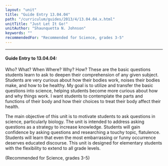 ```yaml
---
layout: "unit"
title: "Guide Entry 13.04.04"
path: "/curriculum/guides/2013/4/13.04.04.x.html"
unitTitle: "Just Let It Go!"
unitAuthor: "Shaunquetta N. Johnson"
keywords: ""
recommendedFor: "Recommended for Science, grades 3-5"
---
```

<body>
<hr/>
 <h4>
  Guide Entry to 13.04.04:
 </h4>
 <p>
  Who? What? When Where? Why? How? These are the basic questions students learn to ask to deepen their comprehension of any given subject. Students are very curious about how their bodies work, noises their bodies make, and how to be healthy. My goal is to utilize and transfer the basic questions into science, helping students become more curious about how and why things work. I want students to contemplate the parts and functions of their body and how their choices to treat their body affect their health.
 </p>
<p>
  The main objective of this unit is to motivate students to ask questions in science, particularly biology. The unit is intended to address asking questions as a strategy to increase knowledge. Students will gain confidence by asking questions and researching a touchy topic, flatulence.  Students will learn that even the most embarrassing or funny occurrence deserves educated discourse. This unit is designed for elementary students with the flexibility to extend to all grade levels.
 </p>
<p>
  (Recommended for Science, grades 3-5)
 </p>


</body>